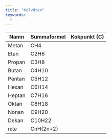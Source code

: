 ```yaml
---
title: "Kolväten"
keywords:
  -
---
```


| Namn   | Summaformel | Kokpunkt (C) |
|--------|-------------|--------------|
| Metan  | CH4         |              |
| Etan   | C2H6        |              |
| Propan | C3H8        |              |
| Butan  | C4H10       |              |
| Pentan | C5H12       |              |
| Hexan  | C6H14       |              |
| Heptan | C7H16       |              |
| Oktan  | C8H18       |              |
| Nonan  | C9H20       |              |
| Dekan  | C10H22      |              |
| n:te   | CnH(2n+2)   |              |
